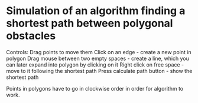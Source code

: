 <h1>Simulation of an algorithm finding a shortest path between polygonal obstacles</h1>

Controls: 
Drag points to move them
Click on an edge - create a new point in polygon
Drag mouse between two empty spaces - create a line, which you can later expand into polygon by clicking on it
Right click on free space - move to it following the shortest path
Press calculate path button - show the shortest path

Points in polygons have to go in clockwise order in order for algorithm to work. 
